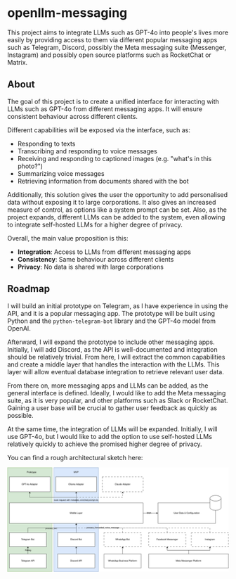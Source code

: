 # openllm-messaging

This project aims to integrate LLMs such as GPT-4o into people's lives more easily by providing access to them
via different popular messaging apps such as Telegram, Discord, possibly the Meta messaging suite
(Messenger, Instagram) and possibly open source platforms such as RocketChat or Matrix.

## About

The goal of this project is to create a unified interface for interacting with LLMs such as GPT-4o
from different messaging apps. It will ensure consistent behaviour across different clients.

Different capabilities will be exposed via the interface, such as:

- Responding to texts
- Transcribing and responding to voice messages
- Receiving and responding to captioned images (e.g. "what's in this photo?")
- Summarizing voice messages
- Retrieving information from documents shared with the bot

Additionally, this solution gives the user the opportunity to add personalised data without exposing it to large
corporations. It also gives an increased measure of control, as options like a system prompt can be set.
Also, as the project expands, different LLMs can be added to the system, even allowing to integrate self-hosted
LLMs for a higher degree of privacy.

Overall, the main value proposition is this:

- **Integration**: Access to LLMs from different messaging apps
- **Consistency**: Same behaviour across different clients
- **Privacy**: No data is shared with large corporations

## Roadmap

I will build an initial prototype on Telegram, as I have experience in using the API, and it is a popular messaging app.
The prototype will be built using Python and the `python-telegram-bot` library and the GPT-4o model from OpenAI.

Afterward, I will expand the prototype to include other messaging apps. Initially, I will add Discord, as the
API is well-documented and integration should be relatively trivial. From here, I will extract the common capabilities
and create a middle layer that handles the interaction with the LLMs. This layer will allow eventual database
integration to retrieve relevant user data.

From there on, more messaging apps and LLMs can be added, as the general interface is defined. Ideally, I would
like to add the Meta messaging suite, as it is very popular, and other platforms such as Slack or RocketChat.
Gaining a user base will be crucial to gather user feedback as quickly as possible.

At the same time, the integration of LLMs will be expanded. Initially, I will use GPT-4o, but I would like to add
the option to use self-hosted LLMs relatively quickly to achieve the promised higher degree of privacy.

You can find a rough architectural sketch here:

![Architecture](./openllm-messaging.drawio.svg)